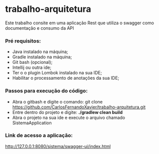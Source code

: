 # trabalho-arquitetura
Este trabalho consite em uma aplicação Rest que utiliza o swagger como documentação e consumo da API

### Pré requisitos:
- Java instalado na máquina;
- Gradle instalado na máquina;
- Git bash (opcional);
- Intellij ou outra ide;
- Ter o o plugin Lombok instalado na sua IDE;
- Habilitar o processamento de anotações da sua IDE;

### Passos para execução do código:
- Abra o gitbash e digite o comando: git clone https://github.com/CarlosFernandoXavier/trabalho-arquitetura.git
- Entre dentro do projeto e digite: **./gradlew clean build**
- Abra o projeto na sua ide e execute o arquivo chamado SistemaApplication

### Link de acesso a aplicação:
http://127.0.0.1:8080/sistema/swagger-ui/index.html

